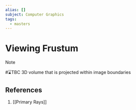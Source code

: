 ```yaml
---
alias: []
subject: Computer Graphics
tags:
  - masters
---
```

# Viewing Frustum

>[!note]
> #⌛TBC 3D volume that is projected within image boundaries

## References
1. [[Primary Rays]]